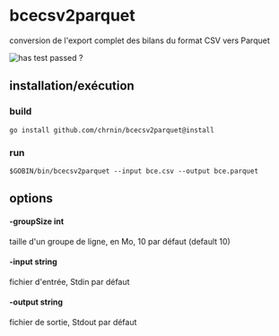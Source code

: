 # bcecsv2parquet
conversion de l'export complet des bilans du format CSV vers Parquet

![has test passed ?](https://github.com/chrnin/bcecsv2parquet/actions/workflows/go-test.yml/badge.svg)

## installation/exécution
### build
`go install github.com/chrnin/bcecsv2parquet@install`
### run
`$GOBIN/bin/bcecsv2parquet --input bce.csv --output bce.parquet`

## options
#### -groupSize int
taille d'un groupe de ligne, en Mo, 10 par défaut (default 10)
#### -input string
fichier d'entrée, Stdin par défaut
#### -output string
fichier de sortie, Stdout par défaut
